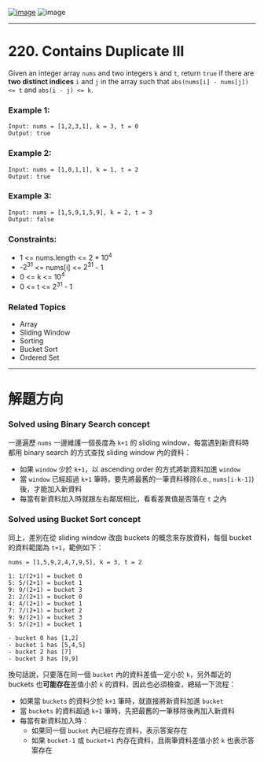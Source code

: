 [![image](https://img.shields.io/badge/Leetcode-Link-blue?logo=leetcode)](https://leetcode.com/problems/contains-duplicate-iii/)
![image](https://img.shields.io/badge/Difficulty-Medium-yellow)

---

# 220. Contains Duplicate III

Given an integer array `nums` and two integers `k` and `t`, return `true` if there are **two distinct indices** `i` and `j` in the array such that `abs(nums[i] - nums[j]) <= t` and `abs(i - j) <= k`.

### Example 1:

```
Input: nums = [1,2,3,1], k = 3, t = 0
Output: true
```

### Example 2:

```
Input: nums = [1,0,1,1], k = 1, t = 2
Output: true
```

### Example 3:

```
Input: nums = [1,5,9,1,5,9], k = 2, t = 3
Output: false
```

### Constraints:

- 1 <= nums.length <= 2 * $10^4$
- -$2^{31}$ <= nums[i] <= $2^{31}$ - 1
- 0 <= k <= $10^4$
- 0 <= t <= $2^{31}$ - 1

### Related Topics

- Array
- Sliding Window
- Sorting
- Bucket Sort
- Ordered Set
  
---

# 解題方向

### Solved using Binary Search concept

一邊遍歷 `nums` 一邊維護一個長度為 `k+1` 的 sliding window，每當遇到新資料時都用 binary search 的方式查找 sliding window 內的資料：

- 如果 `window` 少於 `k+1`，以 ascending order 的方式將新資料加進 `window`
- 當 `window` 已經超過 `k+1` 筆時，要先將最舊的一筆資料移除(i.e., `nums[i-k-1]`) 後，才能加入新資料
- 每當有新資料加入時就跟左右鄰居相比，看看差異值是否落在 `t` 之內

### Solved using Bucket Sort concept

同上，差別在從 sliding window 改由 buckets 的概念來存放資料，每個 bucket 的資料範圍為 `t+1`，範例如下：

```
nums = [1,5,9,2,4,7,9,5], k = 3, t = 2

1: 1/(2+1) = bucket 0
5: 5/(2+1) = bucket 1
9: 9/(2+1) = bucket 3
2: 2/(2+1) = bucket 0
4: 4/(2+1) = bucket 1
7: 7/(2+1) = bucket 2
9: 9/(2+1) = bucket 3
5: 5/(2+1) = bucket 1

- bucket 0 has [1,2]
- bucket 1 has [5,4,5]
- bucket 2 has [7]
- bucket 3 has [9,9]
```

換句話說，只要落在同一個 `bucket` 內的資料差值一定小於 `k`，另外鄰近的 buckets 也**可能存在**差值小於 `k` 的資料，因此也必須檢查，總結一下流程：

- 如果當 `buckets` 的資料少於 `k+1` 筆時，就直接將新資料加進 `bucket`
- 當 `buckets` 的資料超過 `k+1` 筆時，先把最舊的一筆移除後再加入新資料
- 每當有新資料加入時：
  - 如果同一個 `bucket` 內已經存在資料，表示答案存在
  - 如果 `bucket-1` 或 `bucket+1` 內存在資料，且兩筆資料差值小於 `k` 也表示答案存在
